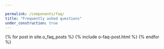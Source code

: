 ```yaml
---

permalink: /components/faq/
title: "Frequently asked questions"
under_construction: true
---
```

<script type="text/javascript" style="display:none;">
  var onPostClick = function (element) {

    var parentPanel = $(element).parents('.panel:first');
    parentPanel.siblings().find('.panel-collapse').removeClass('in');

    var collapsingPanel = parentPanel.find('.panel-collapse');
    
    var isVisible = collapsingPanel.hasClass('in');

   // if (!isVisible) {
        collapsingPanel.addClass('collapsing').removeClass('collapse in');
        if (!isVisible) {
            collapsingPanel.height(collapsingPanel.find('.panel-body:first').outerHeight());
        }
        setTimeout(function(){
            collapsingPanel.removeClass('collapsing').addClass('collapse');
            if (!isVisible){
                collapsingPanel.addClass('in');
            }
            collapsingPanel.height('');
        }, 350);
  //  } else {
  //      collapsingPanel.removeClass('in');

  //  }
    

    
   
  };
</script>

<div class="faq-posts">
{% for post in site.o_faq_posts %}
    {% include o-faq-post.html %}
{% endfor %}
</div>